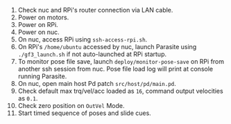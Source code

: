 1. Check nuc and RPi's router connection via LAN cable.
2. Power on motors.
3. Power on RPi.
4. Power on nuc.
5. On nuc, access RPi using `ssh-access-rpi.sh`.
6. On RPi's `/home/ubuntu` accessed by nuc, launch Parasite using `./gf3_launch.sh` if not auto-launched at RPi startup.
7. To monitor pose file save, launch `deploy/monitor-pose-save` on RPi from another ssh session from nuc. Pose file load log will print at console running Parasite.
8. On nuc, open main host Pd patch `src/host/pd/main.pd`.
9. Check default max trq/vel/acc loaded as `16`, command output velocities as `0.1`.
10. Check zero position on `OutVel` Mode.
11. Start timed sequence of poses and slide cues.